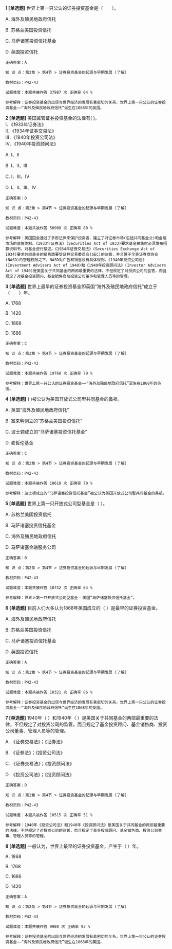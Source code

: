 **1 [单选题]** 世界上第一只公认的证券投资基金是（&emsp;&emsp;）。

A. 海外及殖民地政府信托

B. 苏格兰美国投资信托

C. 马萨诸塞投资信托基金

D. 英国投资信托

```
正确答案：A

知 识 点：第2章 > 第4节 > 证券投资基金的起源与早期发展 (了解)

教材页码：P42-43

试题难度：本题共被作答 37987 次 正确率 64 %

参考解释：证券投资基金的出现与世界经济的发展有着密切的关系，世界上第一只公认的证券投资基金——“海外及殖民地政府信托”诞生在1868年的英国。
```


**2 [单选题]** 美国监管证券投资基金的法律有(       )。<br />
Ⅰ．《1933年证券法》<br />
Ⅱ．《1934年证券交易法》<br />
Ⅲ．《1940年投资公司法》<br />
Ⅳ．《1940年投资顾问法》

A. Ⅰ、Ⅱ

B. Ⅰ、Ⅱ、Ⅲ

C. Ⅰ、Ⅲ、Ⅳ

D. Ⅰ、Ⅱ、Ⅲ、Ⅳ

```
正确答案：D

知 识 点：第2章 > 第4节 > 证券投资基金的起源与早期发展 (了解)

教材页码：P42-43

试题难度：本题共被作答 50908 次 正确率 80 %

参考解释：美国国会通过了多部法律来保护投资者，建立了对证券市场(包括共同基金业)和金融市场的监管体制。《1933年证券法》(Securities Act of 1933)要求基金募集时必须发布招募说明书，对基金进行描述。《1934年证券交易法》(Securities Exchange Act of 1934)要求共同基金的销售商要受证券交易委员会(SEC)的监管，并且置于全美证券商协会(NASD)的管理权限之下，NASD对广告和销售设有具体规则。《1940年投资公司法》(Investment Advisers Act of 1940)和《1940年投资顾问法》(Investor Advisers Act of 1940)是美国关于共同基金的两部最重要的法律，不但规定了对投资公司的监管，而且规定了对基金投资顾问、基金销售商及投资公司董事和管理人员等的管理。
```


**3 [单选题]** 世界上最早的证券投资基金即英国“海外及殖民地政府信托”成立于（&emsp;&emsp;）年。

A. 1768

B. 1420

C. 1868

D. 1686

```
正确答案：C

知 识 点：第2章 > 第4节 > 证券投资基金的起源与早期发展 (了解)

教材页码：P42-43

试题难度：本题共被作答 19760 次 正确率 79 %

参考解释：世界上第一只公认的证券投资基金——“海外及殖民地政府信托”诞生在1868年的英国。
```


**4 [单选题]** (       )被公认为美国开放式公司型共同基金的鼻祖。

A. 英国“海外及殖民地政府信托”&nbsp;

B. 富来明创立的“苏格兰美国投资信托”

C. 波士顿成立的“马萨诸塞投资信托基金”

D. 麦哲伦基金

```
正确答案：C

知 识 点：第2章 > 第4节 > 证券投资基金的起源与早期发展 (了解)

教材页码：P42-43

试题难度：本题共被作答 10618 次 正确率 70 %

参考解释：波士顿成立的“马萨诸塞投资信托基金”被公认为美国开放式公司型共同基金的鼻祖。
```


**5 [单选题]** 世界上第一只开放式公司型基金是（       ）。

A. 苏格兰美国投资信托

B. 马萨诸塞投资信托基金

C. 海外及殖民地政府信托

D. 马萨诸塞金融服务公司

```
正确答案：B

知 识 点：第2章 > 第4节 > 证券投资基金的起源与早期发展 (了解)

教材页码：P42-43

试题难度：本题共被作答 10752 次 正确率 64 %

参考解释：世界上第一只开放式公司型基金——美国“马萨诸塞投资信托基金”。
```


**6 [单选题]** 目前人们大多认为1868年英国成立的（       ）是最早的证券投资基金。

A. 海外及殖民地政府信托

B. 苏格兰美国投资信托

C. 马萨诸塞投资信托基金

D. 英国投资信托

```
正确答案：A

知 识 点：第2章 > 第4节 > 证券投资基金的起源与早期发展 (了解)

教材页码：P42-43

试题难度：本题共被作答 10321 次 正确率 86 %

参考解释：证券投资基金的出现与世界经济的发展有着密切的关系，世界上第一只公认的证券投资基金——“海外及殖民地政府信托”诞生在1868年的英国。
```


**7 [单选题]** 1940年（     ）和1940年（      ）是美国关于共同基金的两部最重要的法律，不但规定了对投资公司的监管，而且规定了基金投资顾问、基金销售商、投资公司董事、管理人员等的管理。

A. 《证券交易法》；《证券法》

B. 《证券法》；《投资公司法》

C. 《证券交易法》；《投资顾问法》

D. 《投资公司法》；《投资顾问法》

```
正确答案：D

知 识 点：第2章 > 第4节 > 证券投资基金的起源与早期发展 (了解)

教材页码：P42-43

试题难度：本题共被作答 10515 次 正确率 51 %

参考解释：1940年《投资公司法》和1940年《投资顾问法》是美国关于共同基金的两部最重要的法律，不但规定了对投资公司的监管，而且规定了基金投资顾问、基金销售商、投资公司董事、管理人员等的管理。
```


**8 [单选题]** 一般认为，世界上最早的证券投资基金，产生于（       ）年。

A. 1868

B. 1768

C. 1686

D. 1420

```
正确答案：A

知 识 点：第2章 > 第4节 > 证券投资基金的起源与早期发展 (了解)

教材页码：P42-43

试题难度：本题共被作答 9980 次 正确率 93 %

参考解释：证券投资基金的出现与世界经济的发展有着密切的关系，世界上第一只公认的证券投资基金——“海外及殖民地政府信托”诞生在1868年的英国。
```

